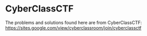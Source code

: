 # CyberClassCTF
The problems and solutions found here are from CyberClassCTF:
https://sites.google.com/view/cyberclassroom/join/cyberclassctf
